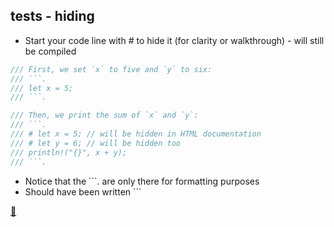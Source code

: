 ## tests - hiding

* Start your code line with # to hide it (for clarity or walkthrough) - will still be compiled

```rust
/// First, we set `x` to five and `y` to six:
/// ```.
/// let x = 5;
/// ```.

/// Then, we print the sum of `x` and `y`:
/// ```.
/// # let x = 5; // will be hidden in HTML documentation
/// # let y = 6; // will be hidden too
/// println!("{}", x + y);
/// ```.
```

* Notice that the ```. are only there for formatting purposes
* Should have been written ```

[📒](https://doc.rust-lang.org/rustdoc/documentation-tests.html#hiding-portions-of-the-example)